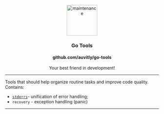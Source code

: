<div align="center">
  <img width="100" height="100" src="https://img.icons8.com/clouds/200/maintenance.png" alt="maintenance"/>
  <h3 align="center">Go Tools</h3>
  <h4 align="center">github.com/auvitly/go-tools</h4>
  <p align="center">Your best friend in development!</p>
</div>

---

Tools that should help organize routine tasks and improve code quality. Contains:
*  [`stderrs`](stderrs/README.md)- unification of error handling;
* `recovery` - exception handling (panic)

--- 

